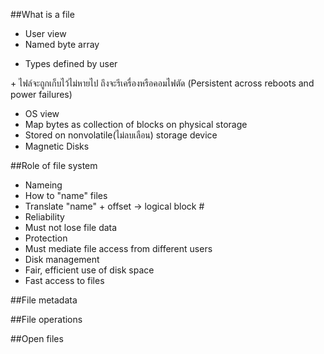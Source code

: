 ##What is a file
+ User view
 + Named byte array
  <ul><li>Types defined by user</li></ul>
 + ไฟล์จะถูกเก็บไว้ไม่หายไป ถึงจะรีเครื่องหรือคอมไฟตัด (Persistent across reboots and power failures)

+ OS view
 + Map bytes as collection of blocks on physical storage
 + Stored on nonvolatile(ไม่ลบเลือน) storage device
  + Magnetic Disks
  
##Role of file system
+ Nameing
 + How to "name" files
 + Translate "name" + offset -> logical block #
+ Reliability
 + Must not lose file data
+ Protection
 + Must mediate file access from different users
+ Disk management
 + Fair, efficient use of disk space
 + Fast access to files
 
##File metadata
 
##File operations

##Open files
